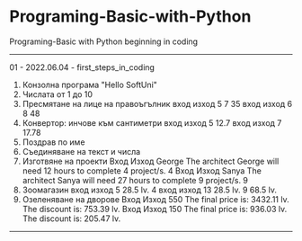 # Programing-Basic-with-Python
Programing-Basic with Python
beginning in coding
**********************************************************************************************

01 - 2022.06.04 - first_steps_in_coding
1.	Конзолна програма "Hello SoftUni"
2.	Числата от 1 до 10
3.	Пресмятане на лице на правоъгълник
	вход	изход
	5
	7		35
	вход	изход
	6
	8		48
4.	Конвертор: инчове към сантиметри
	вход	изход
	5		12.7
	вход	изход
	7		17.78
5.	Поздрав по име
6.	Съединяване на текст и числа
7.	Изготвяне на проекти
	Вход	Изход
	George	The architect George will need 12 hours to complete 4 project/s.
	4
	Вход	Изход
	Sanya	The architect Sanya will need 27 hours to complete 9 project/s.
	9
8.	Зоомагазин
	вход	изход
	5		28.5 lv.
	4
	вход	изход
	13		28.5 lv.
	9		68.5 lv.
9.	Озеленяване на дворове
	Вход	Изход
	550		The final price is: 3432.11 lv.
			The discount is: 753.39 lv.
	Вход	Изход
	150		The final price is: 936.03 lv.
			The discount is: 205.47 lv.
****************************************************************************************

